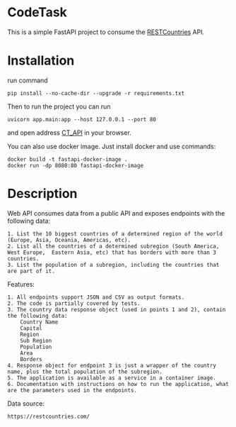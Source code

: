 # CodeTask

This is a simple FastAPI project to consume the [RESTCountries](https://restcountries.com/) API.

# Installation

run command 

    pip install --no-cache-dir --upgrade -r requirements.txt

Then to run the project you can run

    uvicorn app.main:app --host 127.0.0.1 --port 80

and open address [CT_API](http://127.0.0.1/docs) in your browser.

You can also use docker image. Just install docker and use commands:

    docker build -t fastapi-docker-image . 
    docker run -dp 8080:80 fastapi-docker-image

# Description

Web API consumes data from a public API and exposes endpoints with the following data:

    1. List the 10 biggest countries of a determined region of the world (Europe, Asia, Oceania, Americas, etc).
    2. List all the countries of a determined subregion (South America, West Europe,  Eastern Asia, etc) that has borders with more than 3 countries.
    3. List the population of a subregion, including the countries that are part of it.

Features:

    1. All endpoints support JSON and CSV as output formats.
    2. The code is partially covered by tests.
    3. The country data response object (used in points 1 and 2), contain the following data:
        Country Name
        Capital
        Region
        Sub Region
        Population
        Area
        Borders
    4. Response object for endpoint 3 is just a wrapper of the country name, plus the total population of the subregion.
    5. The application is available as a service in a container image.
    6. Documentation with instructions on how to run the application, what are the parameters used in the endpoints.


Data source:

    https://restcountries.com/

